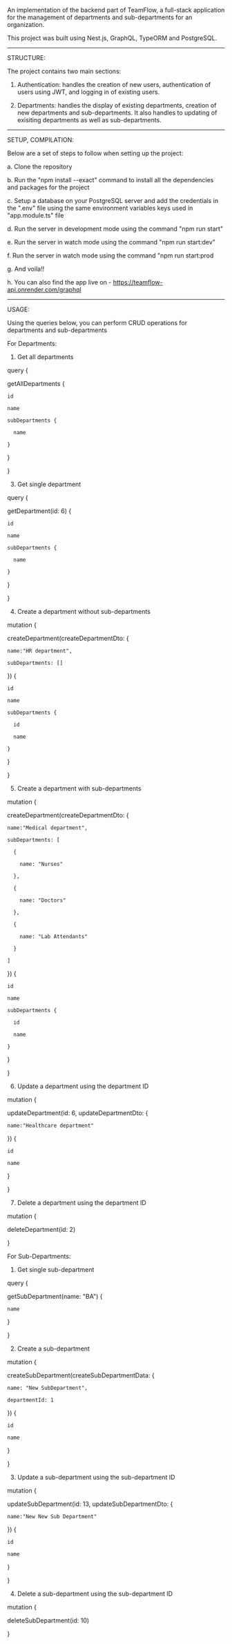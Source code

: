 An implementation of the backend part of TeamFlow, a full-stack application for the management of departments and sub-departments for an organization. 

This project was built using Nest.js, GraphQL, TypeORM and PostgreSQL.


-------------------------------------------------------------------------------------------------------------------------------------------------------------------
STRUCTURE:

The project contains two main sections:

1. Authentication: handles the creation of new users, authentication of users using JWT, and logging in of existing users.

2. Departments: handles the display of existing departments, creation of new departments and sub-departments. It also handles to updating of exisiting departments as well as sub-departments.


-------------------------------------------------------------------------------------------------------------------------------------------------------------------
SETUP, COMPILATION:

Below are a set of steps to follow when setting up the project:

a. Clone the repository

b. Run the "npm install --exact" command to install all the dependencies and packages for the project

c. Setup a database on your PostgreSQL server and add the credentials in the ".env" file using the same environment variables keys used in "app.module.ts" file

d. Run the server in development mode using the command "npm run start"

e. Run the server in watch mode using the command "npm run start:dev"

f. Run the server in watch mode using the command "npm run start:prod

g. And voila!!

h. You can also find the app live on - https://teamflow-api.onrender.com/graphql


-------------------------------------------------------------------------------------------------------------------------------------------------------------------
USAGE:

Using the queries below, you can perform CRUD operations for departments and sub-departments

For Departments:

1. Get all departments

query {

  getAllDepartments {
  
    id
    
    name
    
    subDepartments {
    
      name
    
    }
  
  }

}


3. Get single department

query {

  getDepartment(id: 6) {
  
    id
    
    name
    
    subDepartments {
    
      name
    
    }
  
  }

}


4. Create a department without sub-departments

mutation {

  createDepartment(createDepartmentDto: {
  
    name:"HR department",
    
    subDepartments: []
  
  }) {
  
    id
    
    name
    
    subDepartments {
    
      id
      
      name
   
    }
    
  }

}


5. Create a department with sub-departments

mutation {

  createDepartment(createDepartmentDto: {
  
    name:"Medical department",
    
    subDepartments: [
    
      {
      
        name: "Nurses"
      
      },
      
      {
      
        name: "Doctors"
      
      },
      
      {
      
        name: "Lab Attendants"
      
      }
    
    ]
  
  }) {
  
    id
    
    name
   
    subDepartments {
    
      id
      
      name
    
    }
  
  }

}

6. Update a department using the department ID

mutation {

  updateDepartment(id: 6, updateDepartmentDto: {
  
    name:"Healthcare department"
  
  }) {
  
    id
    
    name
  
  }

}


7. Delete a department using the department ID

mutation {

  deleteDepartment(id: 2)

}

For Sub-Departments:

1. Get single sub-department

query {

  getSubDepartment(name: "BA") {
  
    name
  
  }

}

2. Create a sub-department

mutation {

  createSubDepartment(createSubDepartmentData: {
  
    name: "New SubDepartment",
    
    departmentId: 1
  
  }) {
  
    id
    
    name
  
  }

}


3. Update a sub-department using the sub-department ID

mutation {

  updateSubDepartment(id: 13, updateSubDepartmentDto: {
  
    name:"New New Sub Department"
  
  }) {
  
    id
    
    name
  
  }

}


4. Delete a sub-department using the sub-department ID

mutation {

  deleteSubDepartment(id: 10)

}
